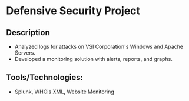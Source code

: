 # Defensive Security Project
## Description
* Analyzed logs for attacks on VSI Corporation's Windows and Apache Servers.
* Developed a monitoring solution with alerts, reports, and graphs.
## Tools/Technologies: 
* Splunk, WHOis XML, Website Monitoring
